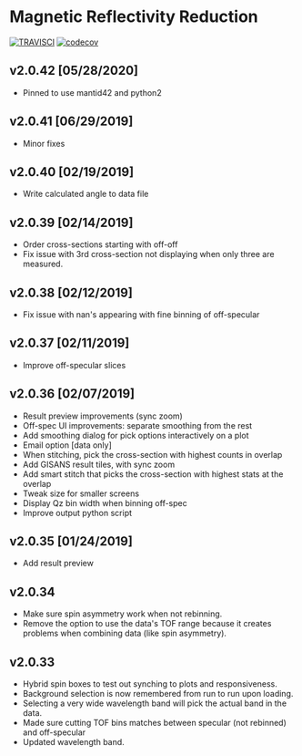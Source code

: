 # Magnetic Reflectivity Reduction
[![TRAVISCI](https://travis-ci.org/neutrons/reflectivity_ui.svg?branch=master)](https://travis-ci.org/neutrons/reflectivity_ui)
[![codecov](https://codecov.io/gh/neutrons/reflectivity_ui/branch/master/graph/badge.svg)](https://codecov.io/gh/neutrons/reflectivity_ui)

## v2.0.42 [05/28/2020]
 - Pinned to use mantid42 and python2

## v2.0.41 [06/29/2019]
 - Minor fixes

## v2.0.40 [02/19/2019]
 - Write calculated angle to data file

## v2.0.39 [02/14/2019]
 - Order cross-sections starting with off-off
 - Fix issue with 3rd cross-section not displaying when only three are measured.

## v2.0.38 [02/12/2019]
 - Fix issue with nan's appearing with fine binning of off-specular

## v2.0.37 [02/11/2019]
 - Improve off-specular slices

## v2.0.36 [02/07/2019]
 - Result preview improvements (sync zoom)
 - Off-spec UI improvements: separate smoothing from the rest
 - Add smoothing dialog for pick options interactively on a plot
 - Email option [data only]
 - When stitching, pick the cross-section with highest counts in overlap
 - Add GISANS result tiles, with sync zoom
 - Add smart stitch that picks the cross-section with highest stats at the overlap
 - Tweak size for smaller screens
 - Display Qz bin width when binning off-spec
 - Improve output python script

## v2.0.35 [01/24/2019]
 - Add result preview

## v2.0.34
 - Make sure spin asymmetry work when not rebinning.
 - Remove the option to use the data's TOF range because it creates problems when combining data (like spin asymmetry).

## v2.0.33
 - Hybrid spin boxes to test out synching to plots and responsiveness.
 - Background selection is now remembered from run to run upon loading.
 - Selecting a very wide wavelength band will pick the actual band in the data.
 - Made sure cutting TOF bins matches between specular (not rebinned) and off-specular
 - Updated wavelength band.
